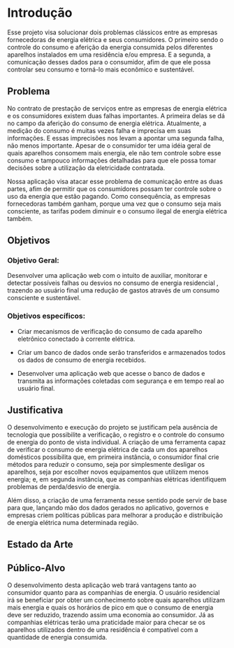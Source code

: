 # Introdução

Esse projeto visa solucionar dois problemas clássicos entre as empresas fornecedoras de energia elétrica e seus consumidores. O primeiro sendo o controle do consumo e aferição da energia consumida pelos diferentes aparelhos instalados em uma residência e/ou empresa. E a segunda, a comunicação desses dados para o consumidor, afim de que ele possa controlar seu consumo e torná-lo mais econômico e sustentável. 

## Problema

No contrato de prestação de serviços entre as empresas de energia elétrica e os consumidores existem duas falhas importantes. A primeira delas se dá no campo da aferição do consumo de energia elétrica. Atualmente, a medição do consumo é muitas vezes falha e imprecisa em suas informações. E essas imprecisões nos levam a apontar uma segunda falha, não menos importante. Apesar de o consumidor ter uma idéia geral de quais aparelhos consomem mais energia, ele não tem controle sobre esse consumo e tampouco informações detalhadas para que ele possa tomar decisões sobre a utilização da eletricidade contratada. 

Nossa aplicação visa atacar esse problema de comunicação entre as duas partes, afim de permitir que os consumidores possam ter controle sobre o uso da energia que estão pagando. Como consequência, as empresas fornecedoras também ganham, porque uma vez que o consumo seja mais consciente, as tarifas podem diminuir e o consumo ilegal de energia elétrica também. 

## Objetivos

### Objetivo Geral:
Desenvolver uma aplicação web com o intuito de auxiliar, monitorar e detectar possíveis falhas ou desvios no consumo de energia residencial , trazendo ao usuário final uma redução de gastos através de um consumo consciente e sustentável. 

### Objetivos específicos:

- Criar mecanismos de verificação do consumo de cada aparelho eletrônico conectado à corrente elétrica.

- Criar um banco de dados onde serão transferidos  e armazenados todos os dados  de consumo de energia recebidos.

- Desenvolver uma aplicação web que acesse o banco de dados e transmita as informações coletadas com segurança e em tempo real ao usuário final.


## Justificativa

O desenvolvimento e execução do projeto se justificam pela ausência de tecnologia que possibilite a verificação, o registro e o controle do consumo de energia do ponto de vista individual. A criação de uma ferramenta capaz de verificar o consumo de energia elétrica de cada um dos aparelhos domésticos possibilita que, em primeira instância, o consumidor final crie métodos para reduzir o consumo, seja por simplesmente desligar os aparelhos, seja por escolher novos equipamentos que utilizem menos energia; e, em segunda instância, que as companhias elétricas identifiquem problemas de perda/desvio de energia.

Além disso, a criação de uma ferramenta nesse sentido pode servir de base para que, lançando mão dos dados gerados no aplicativo, governos e empresas criem políticas públicas para melhorar a produção e distribuição de energia elétrica numa determinada região.

## Estado da Arte


## Público-Alvo
O desenvolvimento desta aplicação web trará vantagens tanto ao consumidor quanto para as companhias de energia. O usuário residencial irá se beneficiar por obter um conhecimento sobre quais aparelhos utilizam mais energia e quais os horários de pico em que o consumo de energia deve ser reduzido, trazendo assim uma economia ao consumidor. Já as companhias elétricas terão uma praticidade maior para checar se os aparelhos utilizados dentro de uma residência é compatível com a quantidade de energia consumida.


